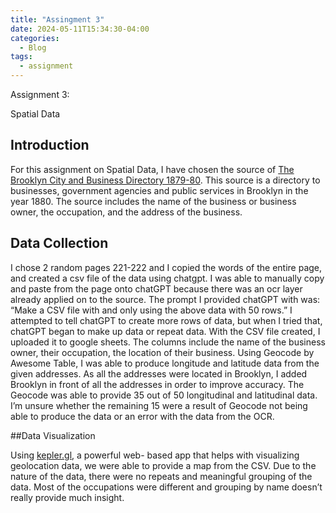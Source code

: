 ```yaml
---
title: "Assingment 3"
date: 2024-05-11T15:34:30-04:00
categories:
  - Blog
tags:
  - assignment
---
```


Assignment 3: 

Spatial Data

## **Introduction**
For this assignment on Spatial Data, I have chosen the source of [The Brooklyn City and Business Directory 1879-80](https://archive.org/details/1880BPL/page/n21/mode/2up). This source is a directory to businesses, government agencies and public services in Brooklyn in the year 1880. The source includes the name of the business or business owner, the occupation, and the address of the business. 

## **Data Collection**
I chose 2 random pages 221-222 and I copied the words of the entire page, and created a csv file of the data using chatgpt. I was able to manually copy and paste from the page onto chatGPT because there was an ocr layer already applied on to the source. The prompt I provided chatGPT with was: “Make a CSV file with and only using  the above data  with 50 rows.” I attempted to tell chatGPT to create more rows of data, but when I tried that, chatGPT began to make up data or repeat data. With the CSV file created, I uploaded it to google sheets. The columns include the name of the business owner, their occupation, the location of their business. Using Geocode by Awesome Table, I was able to produce longitude and latitude data from the given addresses. As all the addresses were located in Brooklyn, I added Brooklyn in front of all the addresses in order to improve accuracy. The Geocode was able to provide 35 out of 50 longitudinal and latitudinal data. I’m unsure whether the remaining 15 were a result of Geocode not being able to produce the data or an error with the data from the OCR. 











##Data Visualization

Using [kepler.gl](https://kepler.gl), a powerful web- based app that helps with visualizing geolocation data, we were able to provide a map from the CSV. Due to the nature of the data, there were no repeats and meaningful grouping of the data. Most of the occupations were different and grouping by name doesn’t really provide much insight. 

